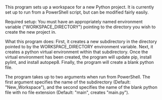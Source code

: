 This program sets up a workspace for a new Python project. It is currently set up to run from a PowerShell script, but can be modified fairly easily.

Required setup:
    You must have an appropriately named environment variable ("WORKSPACE_DIRECTORY") pointing to the directory you wish to create the new project in.

What this program does:
    First, it creates a new subdirectory in the directory pointed to by the WORKSPACE_DIRECTORY environment variable.
    Next, it creates a python virtual environment within that subdirectory.
    Once the virtual environment has been created, the program will update pip, install pylint, and install autopep8.
    Finally, the program will create a blank python file.

The program takes up to two arguments when run from PowerShell. The first argument specifies the name of the subdirectory (Default: "New_Workspace"), and the second specifies the name of the blank python file with no file extension (Default: "main", creates "main.py").